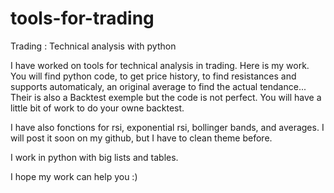 # tools-for-trading
Trading : Technical analysis with python


I have worked on tools for technical analysis in trading. Here is my work. You will find python code, to get price history, to find resistances and supports automaticaly, an original average to find the actual tendance... Their is also a Backtest exemple but the code is not perfect. You will have a little bit of work to do your owne backtest.

I have also fonctions for rsi, exponential rsi, bollinger bands, and averages. I will post it soon on my github, but I have to clean theme before.

I work in python with big lists and tables.

I hope my work can help you :)
